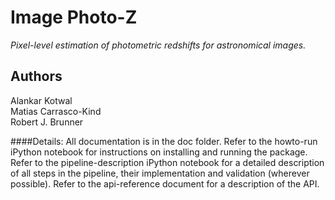 Image Photo-Z
=============

_Pixel-level estimation of photometric redshifts for astronomical images._

## Authors
Alankar Kotwal  
Matias Carrasco-Kind  
Robert J. Brunner

####Details:
All documentation is in the doc folder.
Refer to the howto-run iPython notebook for instructions on installing and running the package.
Refer to the pipeline-description iPython notebook for a detailed description of all steps in the pipeline, their implementation and validation (wherever possible).
Refer to the api-reference document for a description of the API.
